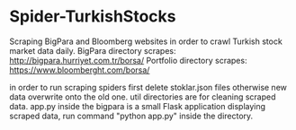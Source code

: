 # Spider-TurkishStocks
Scraping BigPara and Bloomberg websites in order to crawl Turkish stock market data daily.
BigPara directory scrapes: http://bigpara.hurriyet.com.tr/borsa/
Portfolio directory scrapes: https://www.bloomberght.com/borsa/

in order to run scraping spiders first delete stoklar.json files otherwise new data overwrite onto the old one.
util directories are for cleaning scraped data.
app.py inside the bigpara is a small Flask application displaying scraped data, run command "python app.py" inside the directory.
